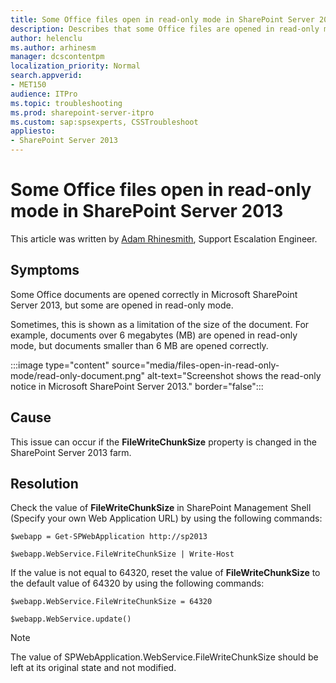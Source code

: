 ```yaml
---
title: Some Office files open in read-only mode in SharePoint Server 2013
description: Describes that some Office files are opened in read-only mode unexpectedly in SharePoint Server 2013. Provides a resolution.
author: helenclu
ms.author: arhinesm
manager: dcscontentpm
localization_priority: Normal
search.appverid: 
- MET150
audience: ITPro
ms.topic: troubleshooting
ms.prod: sharepoint-server-itpro
ms.custom: sap:spsexperts, CSSTroubleshoot
appliesto:
- SharePoint Server 2013
---
```


# Some Office files open in read-only mode in SharePoint Server 2013

This article was written by [Adam Rhinesmith](https://social.technet.microsoft.com/profile/Adam+R+-+MSFT), Support Escalation Engineer.

## Symptoms

Some Office documents are opened correctly in Microsoft SharePoint Server 2013, but some are opened in read-only mode.

Sometimes, this is shown as a limitation of the size of the document. For example, documents over 6 megabytes (MB) are opened in read-only mode, but documents smaller than 6 MB are opened correctly.

:::image type="content" source="media/files-open-in-read-only-mode/read-only-document.png" alt-text="Screenshot shows the read-only notice in Microsoft SharePoint Server 2013." border="false":::


## Cause

This issue can occur if the **FileWriteChunkSize** property is changed in the SharePoint Server 2013 farm.

## Resolution

Check the value of **FileWriteChunkSize** in SharePoint Management Shell (Specify your own Web Application URL) by using the following commands:
```
$webapp = Get-SPWebApplication http://sp2013

$webapp.WebService.FileWriteChunkSize | Write-Host
```
If the value is not equal to 64320, reset the value of **FileWriteChunkSize** to the default value of 64320 by using the following commands:
```
$webapp.WebService.FileWriteChunkSize = 64320

$webapp.WebService.update()
```
> [!NOTE]
> The value of SPWebApplication.WebService.FileWriteChunkSize should be left at its original state and not modified.
